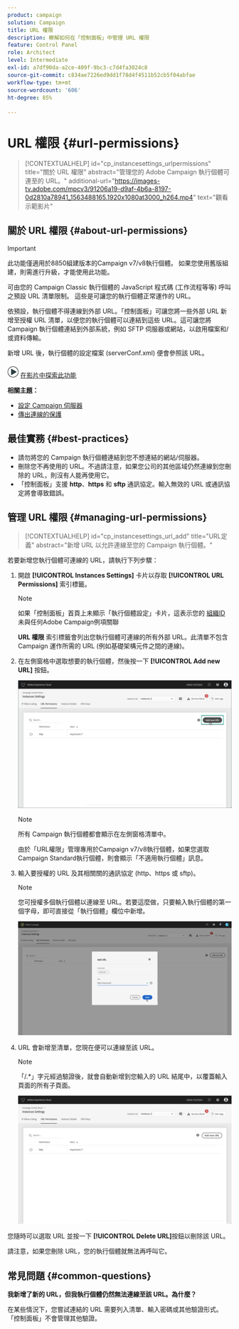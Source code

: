 ```yaml
---
product: campaign
solution: Campaign
title: URL 權限
description: 瞭解如何在「控制面板」中管理 URL 權限
feature: Control Panel
role: Architect
level: Intermediate
exl-id: a7df90da-a2ce-409f-9bc3-c7d4fa3024c8
source-git-commit: c834ae7226ed9dd1f78d4f4511b52cb5f04abfae
workflow-type: tm+mt
source-wordcount: '606'
ht-degree: 85%

---
```


# URL 權限 {#url-permissions}

>[!CONTEXTUALHELP]
>id="cp_instancesettings_urlpermissions"
>title="關於 URL 權限"
>abstract="管理您的 Adobe Campaign 執行個體可連至的 URL。"
>additional-url="https://images-tv.adobe.com/mpcv3/91206a19-d9af-4b6a-8197-0d2810a78941_1563488165.1920x1080at3000_h264.mp4" text="觀看示範影片"

## 關於 URL 權限 {#about-url-permissions}

>[!IMPORTANT]
>
>此功能僅適用於8850組建版本的Campaign v7/v8執行個體。 如果您使用舊版組建，則需進行升級，才能使用此功能。

可由您的 Campaign Classic 執行個體的 JavaScript 程式碼 (工作流程等等) 呼叫之預設 URL 清單限制。 這些是可讓您的執行個體正常運作的 URL。

依預設，執行個體不得連線到外部 URL。「控制面板」可讓您將一些外部 URL 新增至授權 URL 清單，以便您的執行個體可以連結到這些 URL。這可讓您將 Campaign 執行個體連結到外部系統，例如 SFTP 伺服器或網站，以啟用檔案和/或資料傳輸。

新增 URL 後，執行個體的設定檔案 (serverConf.xml) 便會參照該 URL。

![](assets/do-not-localize/how-to-video.png) [在影片中探索此功能](https://experienceleague.adobe.com/docs/campaign-classic-learn/control-panel/instance-settings/adding-url-permissions.html#instance-settings)

**相關主題：**

* [設定 Campaign 伺服器](https://docs.campaign.adobe.com/doc/AC/en/INS_Additional_configurations_Configuring_Campaign_server.html)
* [傳出連線的保護](https://experienceleague.adobe.com/docs/campaign-classic/using/installing-campaign-classic/security-privacy/server-configuration.html#outgoing-connection-protection)

## 最佳實務 {#best-practices}

* 請勿將您的 Campaign 執行個體連結到您不想連結的網站/伺服器。
* 刪除您不再使用的 URL。不過請注意，如果您公司的其他區域仍然連線到您刪除的 URL，則沒有人能再使用它。
* 「控制面板」支援 **http**、**https** 和 **sftp** 通訊協定。輸入無效的 URL 或通訊協定將會導致錯誤。

## 管理 URL 權限 {#managing-url-permissions}

>[!CONTEXTUALHELP]
>id="cp_instancesettings_url_add"
>title="URL定義"
>abstract="新增 URL 以允許連線至您的 Campaign 執行個體。"

若要新增您執行個體可連線的 URL，請執行下列步驟：

1. 開啟 **[!UICONTROL Instances Settings]** 卡片以存取 **[!UICONTROL URL Permissions]** 索引標籤。

   >[!NOTE]
   >
   >如果「控制面板」首頁上未顯示「執行個體設定」卡片，這表示您的 [組織ID](https://experienceleague.adobe.com/docs/core-services/interface/administration/organizations.html?lang=zh-Hant) 未與任何Adobe Campaign例項關聯
   >
   ><b><span class="uicontrol">URL 權限</span></b> 索引標籤會列出您執行個體可連線的所有外部 URL。此清單不包含 Campaign 運作所需的 URL (例如基礎架構元件之間的連線)。

1. 在左側窗格中選取想要的執行個體，然後按一下 **[!UICONTROL Add new URL]** 按鈕。

   ![](assets/add_url1.png)

   >[!NOTE]
   >
   >所有 Campaign 執行個體都會顯示在左側窗格清單中。
   >
   >由於「URL權限」管理專用於Campaign v7/v8執行個體，如果您選取Campaign Standard執行個體，則會顯示「不適用執行個體」訊息。

1. 輸入要授權的 URL 及其相關關的通訊協定 (http、https 或 sftp)。

   >[!NOTE]
   >
   >您可授權多個執行個體以連線至 URL。若要這麼做，只要輸入執行個體的第一個字母，即可直接從「執行個體」欄位中新增。

   ![](assets/add_url2.png)

1. URL 會新增至清單，您現在便可以連線至該 URL。

   >[!NOTE]
   >
   >「/.*」字元經過驗證後，就會自動新增到您輸入的 URL 結尾中，以覆蓋輸入頁面的所有子頁面。

   ![](assets/add_url_listnew.png)

您隨時可以選取 URL 並按一下 **[!UICONTROL Delete URL]**&#x200B;按鈕以刪除該 URL。

請注意，如果您刪除 URL，您的執行個體就無法再呼叫它。

## 常見問題 {#common-questions}

**我新增了新的 URL，但我執行個體仍然無法連線至該 URL。為什麼？**

在某些情況下，您嘗試連結的 URL 需要列入清單、輸入密碼或其他驗證形式。「控制面板」不會管理其他驗證。
